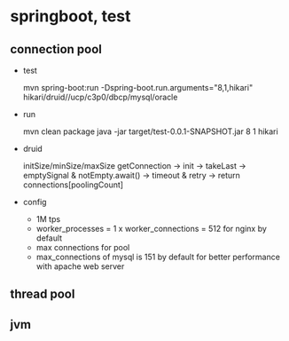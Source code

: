 

# springboot, test

## connection pool

- test

	mvn spring-boot:run -Dspring-boot.run.arguments="8,1,hikari"  
	hikari/druid//ucp/c3p0/dbcp/mysql/oracle
	
- run
	
	mvn clean package
	java -jar target/test-0.0.1-SNAPSHOT.jar 8 1 hikari

- druid

	initSize/minSize/maxSize
	getConnection -> init -> takeLast -> emptySignal & notEmpty.await() -> timeout & retry -> return connections[poolingCount]

- config

	- 1M tps	
	- worker_processes = 1 x worker_connections = 512 for nginx by default
	- max connections for pool
	- max_connections of mysql is 151 by default for better performance with apache web server

## thread pool



## jvm

